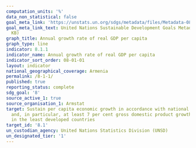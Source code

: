 ```yaml
---
computation_units: '%'
data_non_statistical: false
goal_meta_link: 'https://unstats.un.org/sdgs/metadata/files/Metadata-08-01-01.pdf '
goal_meta_link_text: United Nations Sustainable Development Goals Metadata (PDF 232
  KB)
graph_title: Annual growth rate of real GDP per capita
graph_type: line
indicator: 8.1.1
indicator_name: Annual growth rate of real GDP per capita
indicator_sort_order: 08-01-01
layout: indicator
national_geographical_coverage: Armenia
permalink: /8-1-1/
published: true
reporting_status: complete
sdg_goal: '8'
source_active_1: true
source_organisation_1: Armstat
target: Sustain per capita economic growth in accordance with national circumstances
  and, in particular, at least 7 per cent gross domestic product growth per annum
  in the least developed countries
target_id: '8.1'
un_custodian_agency: United Nations Statistics Division (UNSD)
un_designated_tier: '1'
---
```

